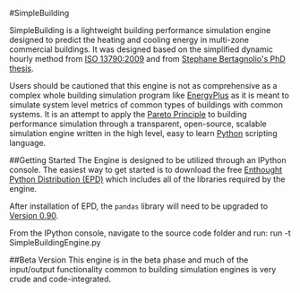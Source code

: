 #SimpleBuilding

SimpleBuilding is a lightweight building performance simulation engine designed to predict the heating and cooling energy in multi-zone commercial buildings. It was designed based on the simplified dynamic hourly method from [ISO 13790:2009](http://www.iso.org/iso/catalogue_detail.htm?csnumber=41974) and from [Stephane Bertagnolio's PhD thesis](http://ulg.academia.edu/StephaneBertagnolio).

Users should be cautioned that this engine is not as comprehensive as a complex whole building simulation program like [EnergyPlus](http://apps1.eere.energy.gov/buildings/energyplus/) as it is meant to simulate system level metrics of common types of buildings with common systems. It is an attempt to apply the [Pareto Principle](http://en.wikipedia.org/wiki/Pareto_principle) to building performance simulation through a transparent, open-source, scalable simulation engine written in the high level, easy to learn [Python](http://www.python.org/) scripting language.

##Getting Started
The Engine is designed to be utilized through an IPython console. The easiest way to get started is to download the free [Enthought Python Distribution (EPD)](http://www.enthought.com/products/epd_free.php) which includes all of the libraries required by the engine. 

After installation of EPD, the `pandas` library will need to be upgraded to [Version 0.90](http://pandas.pydata.org/). 

From the IPython console, navigate to the source code folder and run:
    run -t SimpleBuildingEngine.py

##Beta Version
This engine is in the beta phase and much of the input/output functionality common to building simulation engines is very crude and code-integrated.